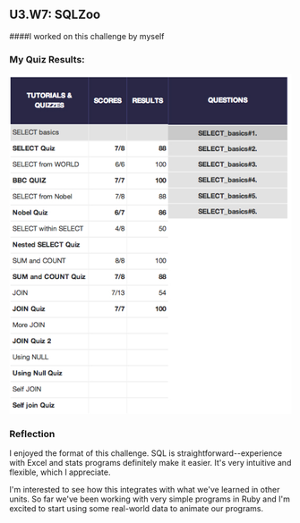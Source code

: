 ## U3.W7: SQLZoo

####I worked on this challenge by myself



### My Quiz Results:
<!-- Include the link to your image (saved in the imgs folder) to display it inline. -->
![SQLzoo quiz results](https://github.com/carlkrause/phase_0_unit_3/blob/master/week_7/images/sqlzoo_quiz.jpg)






### Reflection

I enjoyed the format of this challenge. SQL is straightforward--experience with Excel and stats programs definitely make it easier. It's very intuitive and flexible, which I appreciate. 

I'm interested to see how this integrates with what we've learned in other units. So far we've been working with very simple programs in Ruby and I'm excited to start using some real-world data to animate our programs.